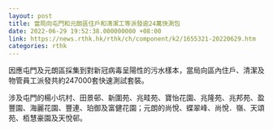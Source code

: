```yaml
---
layout: post
title: 當局向屯門和元朗區住戶和清潔工等派發逾24萬快測包
date: 2022-06-29 19:52:38.000000000 +08:00
link: https://news.rthk.hk/rthk/ch/component/k2/1655321-20220629.htm
categories: rthk
---
```


因應屯門及元朗區採集到對新冠病毒呈陽性的污水樣本，當局向區內住戶、清潔及物管員工派發共約247000套快速測試套裝。

涉及屯門的楊小坑村、田景邨、新圍苑、兆畦苑、寶怡花園、兆隆苑、兆邦苑、盈豐園、海麗花園、豐連、珀御及富健花園；元朗的尚悅、蝶翠峰、尚悅．嶺、天頌苑、栢慧豪園及天悅邨。

